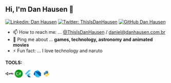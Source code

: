 <h2> Hi, I'm Dan Hausen 👋</h2> 

[![Linkedin: Dan Hausen](https://img.shields.io/badge/-danhausen-blue?style=flat-square&logo=Linkedin&logoColor=white&link=https://www.linkedin.com/in/danielnordhausen/)](https://www.linkedin.com/in/danielnordhausen/)
[![Twitter: ThisIsDanHausen](https://img.shields.io/twitter/follow/ThisIsDanHausen?style=social)](https://twitter.com/ThisIsDanHausen)
[![GitHub Dan Hausen](https://img.shields.io/github/followers/danhausen?label=follow&style=social)](https://github.com/danhausen)


- 📫 How to reach me: ... [@ThisIsDanHausen](https://twitter.com/ThisIsDanHausen) / daniel@danhausen.com.br
- 💬 Ping me about ... **games, technology, astronomy and animated movies**
- ⚡ Fun fact: ... I love technology and naruto

**TOOLS:**

<code><img height="25" src="https://github.com/github/explore/blob/main/topics/unity/unity.png"></code>
<code><img height="25" src="https://github.com/github/explore/blob/main/topics/csharp/csharp.png"></code>
<code><img height="25" src="https://github.com/github/explore/blob/main/topics/flutter/flutter.png"></code>
<code><img height="25" src="https://github.com/github/explore/blob/main/topics/dart/dart.png"></code>
<code><img height="25" src="https://github.com/github/explore/blob/main/topics/python/python.png"></code>

<!--
**DanHausen/DanHausen** is a ✨ _special_ ✨ repository because its `README.md` (this file) appears on your GitHub profile.

-->
